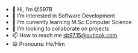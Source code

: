 - 👋 Hi, I’m @S97B
- 👀 I’m interested in Software Development
- 🌱 I’m currently learning M.Sc Computer Science
- 💞️ I’m looking to collaborate on projects
- 📫 How to reach me sb97.15@outlook.com
- 😄 Pronouns: He/Him
<!---
S97B/S97B is a ✨ special ✨ repository because its `README.md` (this file) appears on your GitHub profile.
You can click the Preview link to take a look at your changes.
--->
